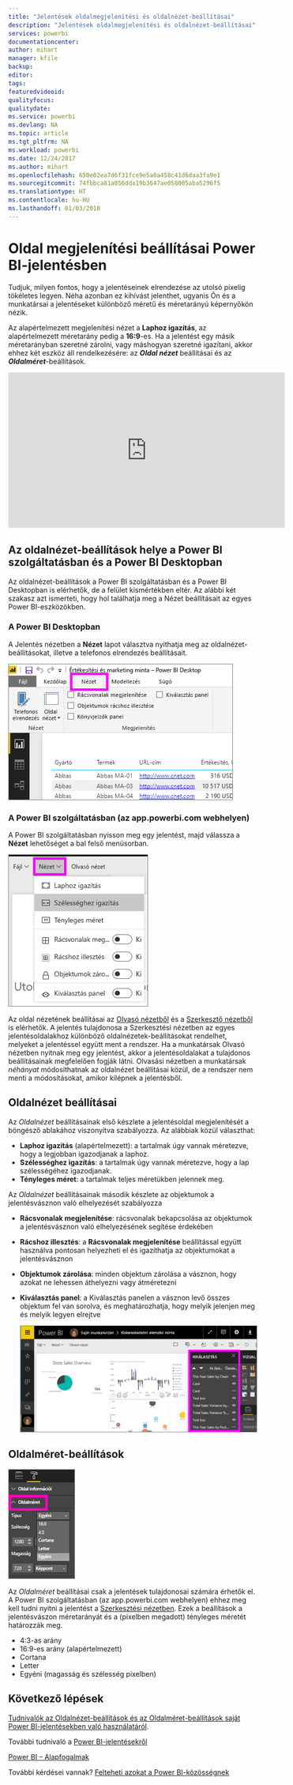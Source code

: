 ```yaml
---
title: "Jelentések oldalmegjelenítési és oldalnézet-beállításai"
description: "Jelentések oldalmegjelenítési és oldalnézet-beállításai"
services: powerbi
documentationcenter: 
author: mihart
manager: kfile
backup: 
editor: 
tags: 
featuredvideoid: 
qualityfocus: 
qualitydate: 
ms.service: powerbi
ms.devlang: NA
ms.topic: article
ms.tgt_pltfrm: NA
ms.workload: powerbi
ms.date: 12/24/2017
ms.author: mihart
ms.openlocfilehash: 650e02ea7d6f31fce9e5a0a458c41d6daa3fa9e1
ms.sourcegitcommit: 74fbbca81a056dda19b3647ae058005aba5296f5
ms.translationtype: HT
ms.contentlocale: hu-HU
ms.lasthandoff: 01/03/2018
---
```

# <a name="page-display-settings-in-a-power-bi-report"></a>Oldal megjelenítési beállításai Power BI-jelentésben
Tudjuk, milyen fontos, hogy a jelentéseinek elrendezése az utolsó pixelig tökéletes legyen. Néha azonban ez kihívást jelenthet, ugyanis Ön és a munkatársai a jelentéseket különböző méretű és méretarányú képernyőkön nézik. 

Az alapértelmezett megjelenítési nézet a **Laphoz igazítás**, az alapértelmezett méretarány pedig a **16:9**-es. Ha a jelentést egy másik méretarányban szeretné zárolni, vagy máshogyan szeretné igazítani, akkor ehhez két eszköz áll rendelkezésére: az ***Oldal nézet*** beállításai és az ***Oldalméret***-beállítások.

<iframe width="560" height="315" src="https://www.youtube.com/embed/5tg-OXzxe2g" frameborder="0" allowfullscreen></iframe>


## <a name="where-to-find-page-view-settings-in-power-bi-service-and-power-bi-desktop"></a>Az oldalnézet-beállítások helye a Power BI szolgáltatásban és a Power BI Desktopban
Az oldalnézet-beállítások a Power BI szolgáltatásban és a Power BI Desktopban is elérhetők, de a felület kismértékben eltér. Az alábbi két szakasz azt ismerteti, hogy hol találhatja meg a Nézet beállításait az egyes Power BI-eszközökben.

### <a name="in-power-bi-desktop"></a>A Power BI Desktopban
A Jelentés nézetben a **Nézet** lapot választva nyithatja meg az oldalnézet-beállításokat, illetve a telefonos elrendezés beállításait.

  ![Kiválasztás panel](media/power-bi-report-display-settings/power-bi-desktop-view-settings.png)

### <a name="in-power-bi-service-apppowerbicom"></a>A Power BI szolgáltatásban (az app.powerbi.com webhelyen)
A Power BI szolgáltatásban nyisson meg egy jelentést, majd válassza a **Nézet** lehetőséget a bal felső menüsorban.

![](media/power-bi-report-display-settings/power-bi-change-page-view.png)

Az oldal nézetének beállításai az [Olvasó nézetből](service-interact-with-a-report-in-reading-view.md) és a [Szerkesztő nézetből](service-interact-with-a-report-in-editing-view.md) is elérhetők. A jelentés tulajdonosa a Szerkesztési nézetben az egyes jelentésoldalakhoz különböző oldalnézetek-beállításokat rendelhet, melyeket a jelentéssel együtt ment a rendszer. Ha a munkatársak Olvasó nézetben nyitnak meg egy jelentést, akkor a jelentésoldalakat a tulajdonos beállításainak megfelelően fogják látni.  Olvasási nézetben a munkatársak *néhányat* módosíthatnak az oldalnézet beállításai közül, de a rendszer nem menti a módosításokat, amikor kilépnek a jelentésből.

##    <a name="page-view-settings"></a>Oldalnézet beállításai
Az *Oldalnézet* beállításainak első készlete a jelentésoldal megjelenítését a böngésző ablakához viszonyítva szabályozza.  Az alábbiak közül választhat:

* **Laphoz igazítás** (alapértelmezett): a tartalmak úgy vannak méretezve, hogy a legjobban igazodjanak a laphoz.
* **Szélességhez igazítás**: a tartalmak úgy vannak méretezve, hogy a lap szélességéhez igazodjanak.
* **Tényleges méret**: a tartalmak teljes méretükben jelennek meg.

Az *Oldalnézet* beállításainak második készlete az objektumok a jelentésvásznon való elhelyezését szabályozza

* **Rácsvonalak megjelenítése**: rácsvonalak bekapcsolása az objektumok a jelentésvásznon való elhelyezésének segítése érdekében
* **Rácshoz illesztés**: a **Rácsvonalak megjelenítése** beállítással együtt használva pontosan helyezheti el és igazíthatja az objektumokat a jelentésvásznon 
* **Objektumok zárolása**: minden objektum zárolása a vásznon, hogy azokat ne lehessen áthelyezni vagy átméretezni
* **Kiválasztás panel**: a Kiválasztás panelen a vásznon levő összes objektum fel van sorolva, és meghatározhatja, hogy melyik jelenjen meg és melyik legyen elrejtve

    ![Kiválasztás panel](media/power-bi-report-display-settings/power-bi-selection-pane.png)



## <a name="page-size-settings"></a>Oldalméret-beállítások
![](media/power-bi-report-display-settings/power-bi--page-size.png)

Az *Oldalméret* beállításai csak a jelentések tulajdonosai számára érhetők el. A Power BI szolgáltatásban (az app.powerbi.com webhelyen) ehhez meg kell tudni nyitni a jelentést a [Szerkesztési nézetben](service-reading-view-and-editing-view.md). Ezek a beállítások a jelentésvászon méretarányát és a (pixelben megadott) tényleges méretét határozzák meg.   

* 4:3-as arány
* 16:9-es arány (alapértelmezett)
* Cortana
* Letter
* Egyéni (magasság és szélesség pixelben)

## <a name="next-steps"></a>Következő lépések
[Tudnivalók az Oldalnézet-beállítások és az Oldalméret-beállítások saját Power BI-jelentésekben való használatáról](power-bi-change-report-display-settings.md).

További tudnivaló a [Power BI-jelentésekről](service-reports.md)

[Power BI – Alapfogalmak](service-basic-concepts.md)

További kérdései vannak? [Felteheti azokat a Power BI-közösségnek](http://community.powerbi.com/)

